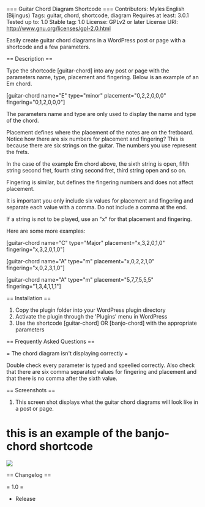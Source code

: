 === Guitar Chord Diagram Shortcode ===
Contributors: Myles English (Bijingus)
Tags: guitar, chord, shortcode, diagram
Requires at least: 3.0.1
Tested up to: 1.0
Stable tag: 1.0
License: GPLv2 or later
License URI: http://www.gnu.org/licenses/gpl-2.0.html

Easily create guitar chord diagrams in a WordPress post or page with a shortcode and a few parameters.

== Description ==

Type the shortcode [guitar-chord] into any post or page with the parameters name, type, placement and fingering.  Below is an example of an Em chord.

[guitar-chord name="E" type="minor" placement="0,2,2,0,0,0" fingering="0,1,2,0,0,0"]

The parameters name and type are only used to display the name and type of the chord.

Placement defines where the placement of the notes are on the fretboard.  Notice how there are six numbers for placement and fingering?  This is because there are six strings on the guitar.  The numbers you use represent the frets.

In the case of the example Em chord above, the sixth string is open, fifth string second fret, fourth sting second fret, third string open and so on.

Fingering is similar, but defines the fingering numbers and does not affect placement.

It is important you only include six values for placement and fingering and separate each value with a comma.  Do not include a comma at the end.

If a string is not to be played, use an "x" for that placement and fingering.

Here are some more examples:

[guitar-chord name="C" type="Major" placement="x,3,2,0,1,0" fingering="x,3,2,0,1,0"]

[guitar-chord name="A" type="m" placement="x,0,2,2,1,0" fingering="x,0,2,3,1,0"]

[guitar-chord name="A" type="m" placement="5,7,7,5,5,5" fingering="1,3,4,1,1,1"]

== Installation ==

1. Copy the plugin folder into your WordPress plugin directory
1. Activate the plugin through the 'Plugins' menu in WordPress
1. Use the shortcode [guitar-chord] OR [banjo-chord] with the appropriate parameters

== Frequently Asked Questions ==

= The chord diagram isn't displaying correctly =

Double check every parameter is typed and speelled correctly.  Also check that there are six comma separated values for fingering and placement and that there is no comma after the sixth value.

== Screenshots ==

1. This screen shot displays what the guitar chord diagrams will look like in a post or page.

# this is an example of the banjo-chord shortcode

![](https://dl.dropboxusercontent.com/s/ijrnb5apdmol9zv/2727B926-70AE-431F-9E08-F60B971A683C-22028-0000253AD2CD9977.gif?dl=0)

== Changelog ==

= 1.0 =
* Release

